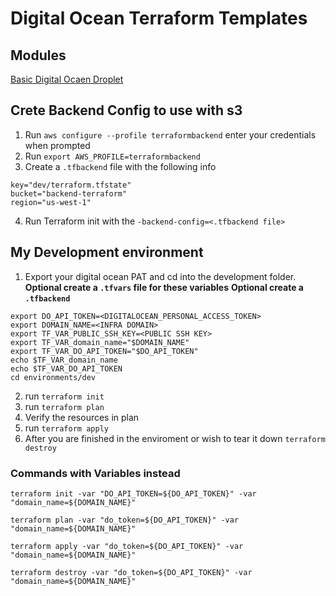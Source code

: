 # Digital Ocean Terraform Templates

## Modules

[Basic Digital Ocaen Droplet](terraform/modules/digital_ocean_droplet/README.md)

## Crete Backend Config to use with s3
1. Run `aws configure --profile terraformbackend` enter your credentials when prompted
2. Run `export AWS_PROFILE=terraformbackend`
3. Create a `.tfbackend` file with the following info

```
key="dev/terraform.tfstate"
bucket="backend-terraform"
region="us-west-1"
```

4. Run Terraform init with the `-backend-config=<.tfbackend file>`

## My Development environment
1. Export your digital ocean PAT and cd into the development folder. 
**Optional create a `.tfvars` file for these variables**
**Optional create a `.tfbackend`**

```
export DO_API_TOKEN=<DIGITALOCEAN_PERSONAL_ACCESS_TOKEN>
export DOMAIN_NAME=<INFRA DOMAIN>
export TF_VAR_PUBLIC_SSH_KEY=<PUBLIC SSH KEY>
export TF_VAR_domain_name="$DOMAIN_NAME"
export TF_VAR_DO_API_TOKEN="$DO_API_TOKEN"
echo $TF_VAR_domain_name
echo $TF_VAR_DO_API_TOKEN
cd environments/dev
```

2. run `terraform init`
3. run `terraform plan`
4. Verify the resources in plan
5. run `terraform apply`
6. After you are finished in the enviroment or wish to tear it down `terraform destroy`

### Commands with Variables instead

`terraform init -var "DO_API_TOKEN=${DO_API_TOKEN}" -var "domain_name=${DOMAIN_NAME}"`

`terraform plan -var "do_token=${DO_API_TOKEN}" -var "domain_name=${DOMAIN_NAME}"`

`terraform apply -var "do_token=${DO_API_TOKEN}" -var "domain_name=${DOMAIN_NAME}"`

`terraform destroy -var "do_token=${DO_API_TOKEN}" -var "domain_name=${DOMAIN_NAME}"`

